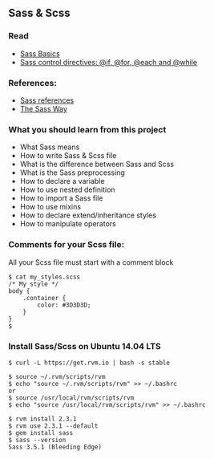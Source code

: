 ## Sass & Scss

### Read
- [Sass Basics](https://intranet.hbtn.io/rltoken/CoWVXrIxL8FwCkzcTnYOnw)
- [Sass control directives: @if, @for, @each and @while](https://intranet.hbtn.io/rltoken/-YOCzhIqX1QV_Wpxm-DqQQ)

### References:
- [Sass references](https://intranet.hbtn.io/rltoken/ahyKcZsDBsxjpMANqinZBA)
- [The Sass Way](https://intranet.hbtn.io/rltoken/hWUCTOThzw9DvWmXBLSXPg)

### What you should learn from this project

- What Sass means
- How to write Sass & Scss file
- What is the difference between Sass and Scss
- What is the Sass preprocessing
- How to declare a variable
- How to use nested definition
- How to import a Sass file
- How to use mixins
- How to declare extend/inheritance styles
- How to manipulate operators

### Comments for your Scss file:

All your Scss file must start with a comment block
```
$ cat my_styles.scss
/* My style */
body {
    .container {
        color: #3D3D3D;
    }
}
$
```
### Install Sass/Scss on Ubuntu 14.04 LTS
```
$ curl -L https://get.rvm.io | bash -s stable

$ source ~/.rvm/scripts/rvm
$ echo "source ~/.rvm/scripts/rvm" >> ~/.bashrc
or
$ source /usr/local/rvm/scripts/rvm 
$ echo "source /usr/local/rvm/scripts/rvm" >> ~/.bashrc

$ rvm install 2.3.1
$ rvm use 2.3.1 --default
$ gem install sass
$ sass --version
Sass 3.5.1 (Bleeding Edge)
```
